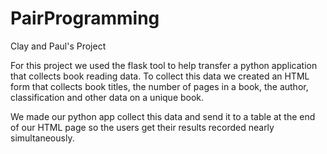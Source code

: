 # PairProgramming
Clay and Paul's Project

For this project we used the flask tool to help transfer a python 
application that collects book reading data. To collect this data we 
created an HTML form that collects book titles, the number of pages in a 
book, the author, classification and other data on a unique book.

We made our python app collect this data and send it to a table at the end
of our HTML page so the users get their results recorded 
nearly simultaneously.

